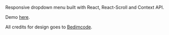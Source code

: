 Responsive dropdown menu built with React, React-Scroll and Context API.

Demo [here](https://dejobratic.github.io/responsive-nav-bar).

All credits for design goes to [Bedimcode](https://www.youtube.com/watch?v=_cUM13VUw8U&ab_channel=Bedimcode).
